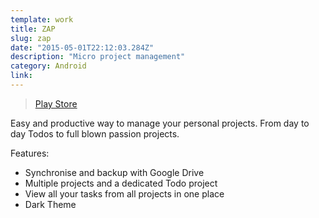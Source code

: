 ```yaml
---
template: work
title: ZAP
slug: zap
date: "2015-05-01T22:12:03.284Z"
description: "Micro project management"
category: Android
link: 
---
```


> [Play Store]()

Easy and productive way to manage your personal projects.
From day to day Todos to full blown passion projects.

Features:

- Synchronise and backup with Google Drive
- Multiple projects and a dedicated Todo project
- View all your tasks from all projects in one place
- Dark Theme

